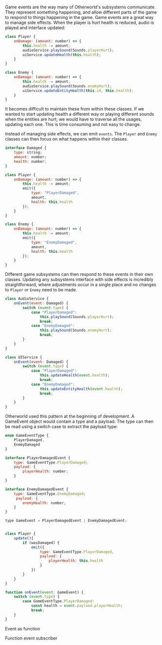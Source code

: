 Game events are the way many of Otherworld's subsystems communicate. They represent something happening, and allow different parts of the game to respond to things happening in the game. Game events are a great way to manage side effects. When the player is hurt health is reduced, audio is played and interface updated:

```js
class Player {
    onDamage: (amount: number) => {
        this.health -= amount;
        audioService.playSound(Sounds.playerHurt);
        uiService.updateHealth(this.health);
    }
}

class Enemy {
    onDamage: (amount: number) => {
        this.health -= amount;
        audioService.playSound(Sounds.enemyHurt);
        uiService.updateEntityHealth(this.id, this.health);
    }
}
```

It becomes difficult to maintain these from within these classes. If we wanted to start updating health a different way or playing different sounds when the entities are hurt; we would have to traverse all the usages, updating each one. This is time consuming and not easy to change. 

Instead of managing side effects, we can emit `events`. The `Player` and `Enemy` classes can then focus on what happens within their classes. 

```js
interface Damaged {
    type: string;
    amount: number;
    health: number;
}

class Player {
    onDamage: (amount: number) => {
        this.health -= amount;
        emit({
            type: "PlayerDamaged",
            amount,
            health: this.health
        });
    }
}

class Enemy {
    onDamage: (amount: number) => {
        this.health -= amount;
        emit({
            type: "EnemyDamaged",
            amount,
            health: this.health
        });
    }
}
```

Different game subsystems can then respond to these events in their own classes. Updating any subsystems interface with side effects is incredibly straightforward, where adjustments occur in a single place and no changes to `Player` or `Enemy` need to be made.

```js
class AudioService {
    onEvent(event: Damaged) {
        switch (event.type) {
            case "PlayerDamaged":
                this.playSound(Sounds.playerHurt);
                break;
            case "EnemyDamaged":
                this.playSound(Sounds.enemyHurt);
                break;
        }
    }
}

class UIService {
    onEvent(event: Damaged) {
        switch (event.type) {
            case "PlayerDamaged":
                this.updateHealth(event.health);
                break;
            case "EnemyDamaged":
                this.updateEntityHealth(event.health);
                break;
        }
    }
}
```

Otherworld used this pattern at the beginning of development. A GameEvent object would contain a type and a payload. The type can then be read using a switch case to extract the payload type:

```js
enum GameEventType {
    PlayerDamaged,
    EnemyDamaged
}

interface PlayerDamagedEvent {
    type: GameEventType.PlayerDamaged;
    payload: {
        playerHealth: number;
    }
}

interface EnemyDamagedEvent {
    type: GameEventType.EnemyDamaged;
     payload: {
        enemyHealth: number;
    }
}

type GameEvent = PlayerDamagedEvent | EnemyDamagedEvent;


class Player {
    update(){
        if (wasDamaged) {
            emit({
                type: GameEventType.PlayerDamaged,
                payload: {
                    playerHealth: this.health
                }
            })
        }
    }
}

function onEvent(event: GameEvent) {    
    switch (event.type) {
        case GameEventType.PlayerDamaged:
            const health = event.payload.playerHealth;
            break;
    }
}
```




Event as function

Function event subscriber


